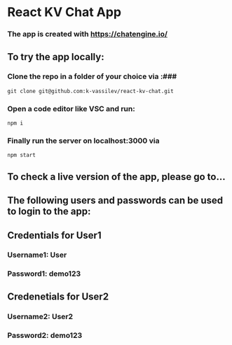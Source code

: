 # React KV Chat App #
### The app is created with https://chatengine.io/ ###

## To try the app locally: ##

### Clone the repo in a folder of your choice via :###
```
git clone git@github.com:k-vassilev/react-kv-chat.git
```
### Open a code editor like VSC and run: ###
```
npm i
```
### Finally run the server on localhost:3000 via ###
```
npm start
```

## To check a live version of the app, please go to... ##

## The following users and passwords can be used to login to the app: ##
## Credentials for User1 ##
### Username1: User ###
### Password1: demo123 ###

## Credenetials for User2 ##
### Username2: User2 ###
### Password2: demo123 ###